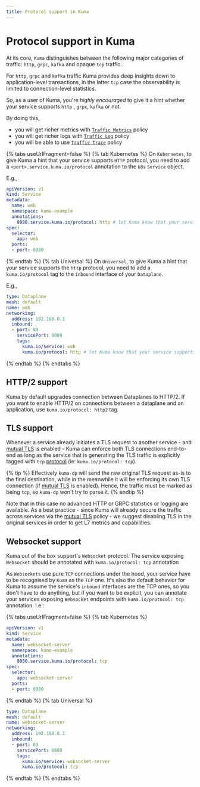```yaml
---
title: Protocol support in Kuma
---
```

# Protocol support in Kuma

At its core, `Kuma` distinguishes between the following major categories of traffic: `http`, `grpc`, `kafka` and opaque `tcp` traffic.

For `http`, `grpc` and `kafka` traffic Kuma provides deep insights down to application-level transactions, in the latter `tcp` case the observability is limited to connection-level statistics.

So, as a user of Kuma, you're _highly encouraged_ to give it a hint whether your service supports `http` , `grpc`, `kafka` or not.

By doing this,

* you will get richer metrics with [`Traffic Metrics`](../traffic-metrics) policy
* you will get richer logs with [`Traffic Log`](../traffic-log) policy
* you will be able to use [`Traffic Trace`](../traffic-trace) policy

{% tabs useUrlFragment=false %}
{% tab Kubernetes %}
On `Kubernetes`, to give Kuma a hint that your service supports `HTTP` protocol, you need to add a `<port>.service.kuma.io/protocol` annotation to the `k8s` `Service` object.

E.g.,

```yaml
apiVersion: v1
kind: Service
metadata:
  name: web
  namespace: kuma-example
  annotations:
    8080.service.kuma.io/protocol: http # let Kuma know that your service supports HTTP protocol
spec:
  selector:
    app: web
  ports:
  - port: 8080
```

{% endtab %}
{% tab Universal %}
On `Universal`, to give Kuma a hint that your service supports the `http` protocol, you need to add a `kuma.io/protocol` tag to the `inbound` interface of your `Dataplane`.

E.g.,

```yaml
type: Dataplane
mesh: default
name: web
networking:
  address: 192.168.0.1 
  inbound:
  - port: 80
    servicePort: 8080
    tags:
      kuma.io/service: web
      kuma.io/protocol: http # let Kuma know that your service supports HTTP protocol
```
{% endtab %}
{% endtabs %}

## HTTP/2 support

Kuma by default upgrades connection between Dataplanes to HTTP/2. If you want to enable HTTP/2 on connections between a dataplane and an application, use `kuma.io/protocol: http2` tag.


## TLS support

Whenever a service already initiates a TLS request to another service - and [mutual TLS](../mutual-tls) is enabled - Kuma can enforce both TLS connections end-to-end as long as the service that is generating the TLS traffic is explicitly tagged with `tcp` [protocol](../protocol-support-in-kuma) (ie: `kuma.io/protocol: tcp`).

{% tip %}
Effectively `kuma-dp` will send the raw original TLS request as-is to the final destination, while in the meanwhile it will be enforcing its own TLS connection (if [mutual TLS](../mutual-tls) is enabled). Hence, the traffic must be marked as being `tcp`, so `kuma-dp` won't try to parse it.
{% endtip %}

Note that in this case no advanced HTTP or GRPC statistics or logging are available. As a best practice - since Kuma will already secure the traffic across services via the [mutual TLS](../mutual-tls) policy - we suggest disabling TLS in the original services in order to get L7 metrics and capabilities.

## Websocket support

Kuma out of the box support's `Websocket` protocol. The service exposing `Websocket` should be annotated with `kuma.io/protocol: tcp` annotation

As `Websockets` use pure `TCP` connections under the hood, your service have to be recognised by `Kuma` as the `TCP` one. It's also the default behavior for Kuma to assume the service's `inbound` interfaces are the TCP ones, so you don't have to do anything, but if you want to be explicit, you can annotate your services exposing `Websocket` endpoints with `kuma.io/protocol: tcp` annotation. I.e.:

{% tabs useUrlFragment=false %}
{% tab Kubernetes %}
```yaml
apiVersion: v1
kind: Service
metadata:
  name: websocket-server
  namespace: kuma-example
  annotations:
    8080.service.kuma.io/protocol: tcp
spec:
  selector:
    app: websocket-server
  ports:
  - port: 8080
```

{% endtab %}
{% tab Universal %}
```yaml
type: Dataplane
mesh: default
name: websocket-server
networking:
  address: 192.168.0.1 
  inbound:
  - port: 80
    servicePort: 8080
    tags:
      kuma.io/service: websocket-server
      kuma.io/protocol: tcp
```
{% endtab %}
{% endtabs %}